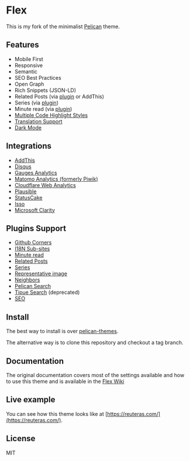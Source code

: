 # Flex

This is my fork of the minimalist [Pelican](http://blog.getpelican.com/) theme.

## Features

- Mobile First
- Responsive
- Semantic
- SEO Best Practices
- Open Graph
- Rich Snippets (JSON-LD)
- Related Posts (via [plugin](https://github.com/getpelican/pelican-plugins/tree/master/related_posts) or AddThis)
- Series (via [plugin](https://github.com/pelican-plugins/series))
- Minute read (via [plugin](https://github.com/getpelican/pelican-plugins/tree/master/post_stats))
- [Multiple Code Highlight Styles](https://github.com/alexandrevicenzi/Flex/wiki/Code-Highlight)
- [Translation Support](https://github.com/alexandrevicenzi/Flex/wiki/Translations)
- [Dark Mode](https://github.com/alexandrevicenzi/Flex/wiki/Dark-Mode)

## Integrations

- [AddThis](http://www.addthis.com/)
- [Disqus](https://disqus.com/)
- [Gauges Analytics](http://get.gaug.es/)
- [Matomo Analytics (formerly Piwik)](https://matomo.org/)
- [Cloudflare Web Analytics](https://www.cloudflare.com/web-analytics/)
- [Plausible](https://plausible.io/)
- [StatusCake](https://www.statuscake.com/)
- [Isso](https://posativ.org/isso/)
- [Microsoft Clarity](https://clarity.microsoft.com)

## Plugins Support

- [Github Corners](https://github.com/tholman/github-corners)
- [I18N Sub-sites](https://github.com/getpelican/pelican-plugins/tree/master/i18n_subsites)
- [Minute read](https://github.com/getpelican/pelican-plugins/tree/master/post_stats)
- [Related Posts](https://github.com/getpelican/pelican-plugins/tree/master/related_posts)
- [Series](https://github.com/pelican-plugins/series)
- [Representative image](https://github.com/getpelican/pelican-plugins/tree/master/representative_image)
- [Neighbors](https://github.com/getpelican/pelican-plugins/tree/master/neighbors)
- [Pelican Search](https://github.com/pelican-plugins/search)
- [Tipue Search](https://github.com/getpelican/pelican-plugins/blob/master/tipue_search/) (deprecated)
- [SEO](https://github.com/pelican-plugins/seo)

## Install

The best way to install is over [pelican-themes](https://github.com/getpelican/pelican-themes).

The alternative way is to clone this repository and checkout a tag branch.

## Documentation

The original documentation covers most of the settings available and how to use this theme and is available in the [Flex Wiki](https://github.com/alexandrevicenzi/Flex/wiki)

## Live example

You can see how this theme looks like at [https://reuteras.com/](https://reuteras.com/).

## License

MIT
